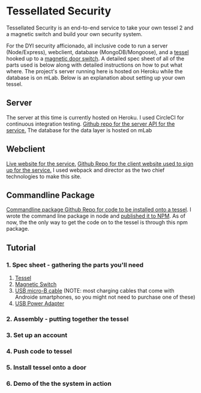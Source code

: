 # Tessellated Security
Tessellated Security is an end-to-end service to take your own tessel 2 and a magnetic switch and build your own security system. 

For the DYI security afficionado, all inclusive code to run a server (Node/Express), webclient, database (MongoDB/Mongoose), and a [tessel](https://tessel.io/) hooked up to a [magnetic door switch](https://www.sparkfun.com/products/13247). A detailed spec sheet of all of the parts used is below along with detailed instructions on how to put what where.  The project's server running here is hosted on Heroku while the database is on mLab. Below is an explanation about setting up your own tessel.

## Server
The server at this time is currently hosted on Heroku. I used CircleCI for continuous integration testing. [Github repo for the server API for the service.](https://github.com/EnshaednHiker/tessellated-security-server) The database for the data layer is hosted on mLab

## Webclient
[Live website for the service.](https://enshaednhiker.github.io/tessellated-security-webclient/) [Github Repo for the client website used to sign up for the service.](https://github.com/EnshaednHiker/tessellated-security-webclient) I used webpack and director as the two chief technologies to make this site.   

## Commandline Package
[Commandline package Github Repo for code to be installed onto a tessel](https://github.com/EnshaednHiker/tessellated-security-command-line-package). I wrote the command line package in node and [published it to NPM](https://www.npmjs.com/package/tessellated-security). As of now, the the only way to get the code on to the tessel is through this npm package. 

## Tutorial

### 1. Spec sheet - gathering the parts you'll need

1. [Tessel](https://www.sparkfun.com/products/13841?ref=tessel.io)
2. [Magnetic Switch](https://www.sparkfun.com/products/13247)
3. [USB micro-B cable](https://www.sparkfun.com/products/10215) (NOTE: most charging cables that come with Androide smartphones, so you  might not need to purchase one of these)
4. [USB Power Adapter](https://www.sparkfun.com/products/11456)

### 2. Assembly - putting together the tessel

### 3. Set up an account
 
### 4. Push code to tessel

### 5. Install tessel onto a door

### 6. Demo of the the system in action



